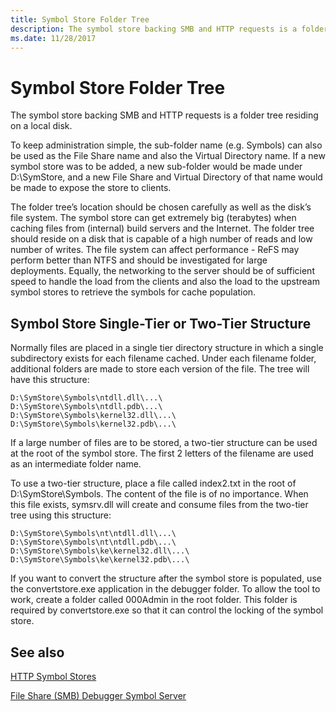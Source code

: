 ```yaml
---
title: Symbol Store Folder Tree
description: The symbol store backing SMB and HTTP requests is a folder tree residing on a local disk.
ms.date: 11/28/2017
---
```


# Symbol Store Folder Tree

The symbol store backing SMB and HTTP requests is a folder tree residing on a local disk.

To keep administration simple, the sub-folder name (e.g. Symbols) can also be used as the File Share name and also the Virtual Directory name. If a new symbol store was to be added, a new sub-folder would be made under D:\\SymStore, and a new File Share and Virtual Directory of that name would be made to expose the store to clients.

The folder tree’s location should be chosen carefully as well as the disk’s file system. The symbol store can get extremely big (terabytes) when caching files from (internal) build servers and the Internet. The folder tree should reside on a disk that is capable of a high number of reads and low number of writes. The file system can affect performance - ReFS may perform better than NTFS and should be investigated for large deployments. Equally, the networking to the server should be of sufficient speed to handle the load from the clients and also the load to the upstream symbol stores to retrieve the symbols for cache population.

## Symbol Store Single-Tier or Two-Tier Structure

Normally files are placed in a single tier directory structure in which a single subdirectory exists for each filename cached. Under each filename folder, additional folders are made to store each version of the file. The tree will have this structure:

```console
D:\SymStore\Symbols\ntdll.dll\...\
D:\SymStore\Symbols\ntdll.pdb\...\
D:\SymStore\Symbols\kernel32.dll\...\
D:\SymStore\Symbols\kernel32.pdb\...\
```

If a large number of files are to be stored, a two-tier structure can be used at the root of the symbol store. The first 2 letters of the filename are used as an intermediate folder name.

To use a two-tier structure, place a file called index2.txt in the root of D:\\SymStore\\Symbols. The content of the file is of no importance. When this file exists, symsrv.dll will create and consume files from the two-tier tree using this structure:

```console
D:\SymStore\Symbols\nt\ntdll.dll\...\
D:\SymStore\Symbols\nt\ntdll.pdb\...\
D:\SymStore\Symbols\ke\kernel32.dll\...\
D:\SymStore\Symbols\ke\kernel32.pdb\...\
```

If you want to convert the structure after the symbol store is populated, use the convertstore.exe application in the debugger folder. To allow the tool to work, create a folder called 000Admin in the root folder. This folder is required by convertstore.exe so that it can control the locking of the symbol store.

## See also

[HTTP Symbol Stores](http-symbol-stores.md)

[File Share (SMB) Debugger Symbol Server](file-share--smb--symbol-server.md)

